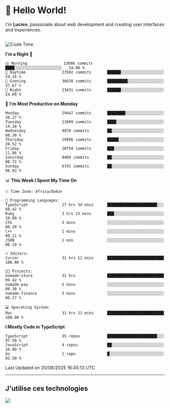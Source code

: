 # 👋 Hello World!

I'm **Lucien**, passionate about web development and creating user interfaces and experiences.

##

<!--START_SECTION:waka-->
![Code Time](http://img.shields.io/badge/Code%20Time-3%2C630%20hrs%2042%20mins-blue)

**I'm a Night 🦉** 

```text
🌞 Morning                13698 commits       ████░░░░░░░░░░░░░░░░░░░░░   14.08 % 
🌆 Daytime                23502 commits       ██████░░░░░░░░░░░░░░░░░░░   24.16 % 
🌃 Evening                36638 commits       █████████░░░░░░░░░░░░░░░░   37.67 % 
🌙 Night                  23431 commits       ██████░░░░░░░░░░░░░░░░░░░   24.09 % 
```
📅 **I'm Most Productive on Monday** 

```text
Monday                   29447 commits       ████████░░░░░░░░░░░░░░░░░   30.27 % 
Tuesday                  13809 commits       ████░░░░░░░░░░░░░░░░░░░░░   14.20 % 
Wednesday                8078 commits        ██░░░░░░░░░░░░░░░░░░░░░░░   08.30 % 
Thursday                 19956 commits       █████░░░░░░░░░░░░░░░░░░░░   20.52 % 
Friday                   10754 commits       ███░░░░░░░░░░░░░░░░░░░░░░   11.06 % 
Saturday                 8484 commits        ██░░░░░░░░░░░░░░░░░░░░░░░   08.72 % 
Sunday                   6741 commits        ██░░░░░░░░░░░░░░░░░░░░░░░   06.93 % 
```


📊 **This Week I Spent My Time On** 

```text
🕑︎ Time Zone: Africa/Dakar

💬 Programming Languages: 
TypeScript               27 hrs 34 mins      ██████████████████████░░░   88.42 % 
Ruby                     3 hrs 23 mins       ███░░░░░░░░░░░░░░░░░░░░░░   10.89 % 
CSS                      5 mins              ░░░░░░░░░░░░░░░░░░░░░░░░░   00.30 % 
C++                      2 mins              ░░░░░░░░░░░░░░░░░░░░░░░░░   00.11 % 
JSON                     1 min               ░░░░░░░░░░░░░░░░░░░░░░░░░   00.10 % 

🔥 Editors: 
Cursor                   31 hrs 11 mins      █████████████████████████   100.00 % 

🐱‍💻 Projects: 
nomade-store             31 hrs              █████████████████████████   99.42 % 
nomade-pay               5 mins              ░░░░░░░░░░░░░░░░░░░░░░░░░   00.30 % 
nomade-finance           5 mins              ░░░░░░░░░░░░░░░░░░░░░░░░░   00.27 % 

💻 Operating System: 
Mac                      31 hrs 11 mins      █████████████████████████   100.00 % 
```

**I Mostly Code in TypeScript** 

```text
TypeScript               35 repos            ██████████████████████░░░   87.50 % 
JavaScript               4 repos             ██░░░░░░░░░░░░░░░░░░░░░░░   10.00 % 
Go                       1 repo              █░░░░░░░░░░░░░░░░░░░░░░░░   02.50 % 
```




 Last Updated on 20/08/2025 16:45:13 UTC
<!--END_SECTION:waka-->
---

## J'utilise ces technologies

<p align="left">
  <a href="https://skillicons.dev">
    <img src="https://skillicons.dev/icons?i=ts,js,go,ruby,css,scss,tailwind,react,vite,nextjs,docker,figma,ableton" />
  </a>
</p>

